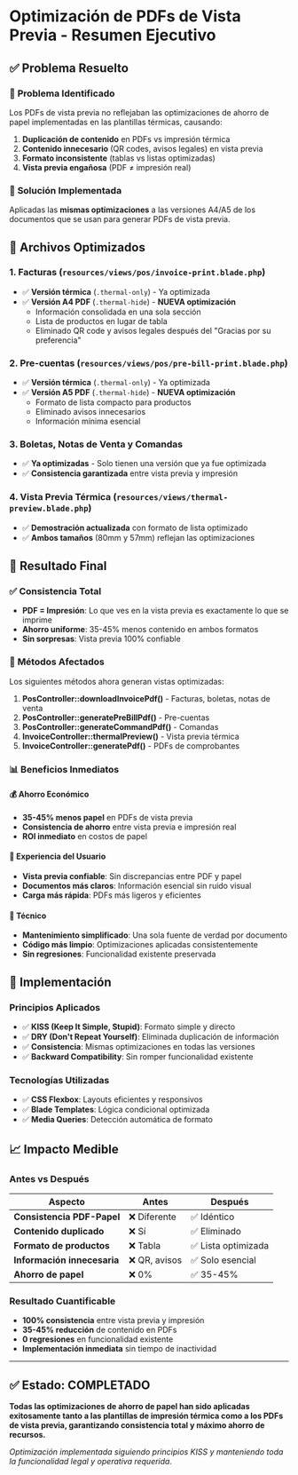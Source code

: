 # Optimización de PDFs de Vista Previa - Resumen Ejecutivo

## ✅ Problema Resuelto

### 🎯 **Problema Identificado**
Los PDFs de vista previa no reflejaban las optimizaciones de ahorro de papel implementadas en las plantillas térmicas, causando:

1. **Duplicación de contenido** en PDFs vs impresión térmica
2. **Contenido innecesario** (QR codes, avisos legales) en vista previa
3. **Formato inconsistente** (tablas vs listas optimizadas)
4. **Vista previa engañosa** (PDF ≠ impresión real)

### 🔧 **Solución Implementada**
Aplicadas las **mismas optimizaciones** a las versiones A4/A5 de los documentos que se usan para generar PDFs de vista previa.

## 📄 Archivos Optimizados

### 1. **Facturas** (`resources/views/pos/invoice-print.blade.php`)
- ✅ **Versión térmica** (`.thermal-only`) - Ya optimizada
- ✅ **Versión A4 PDF** (`.thermal-hide`) - **NUEVA optimización**
  - Información consolidada en una sola sección
  - Lista de productos en lugar de tabla
  - Eliminado QR code y avisos legales después del "Gracias por su preferencia"

### 2. **Pre-cuentas** (`resources/views/pos/pre-bill-print.blade.php`)
- ✅ **Versión térmica** (`.thermal-only`) - Ya optimizada  
- ✅ **Versión A5 PDF** (`.thermal-hide`) - **NUEVA optimización**
  - Formato de lista compacto para productos
  - Eliminado avisos innecesarios
  - Información mínima esencial

### 3. **Boletas, Notas de Venta y Comandas**
- ✅ **Ya optimizadas** - Solo tienen una versión que ya fue optimizada
- ✅ **Consistencia garantizada** entre vista previa y impresión

### 4. **Vista Previa Térmica** (`resources/views/thermal-preview.blade.php`)
- ✅ **Demostración actualizada** con formato de lista optimizado
- ✅ **Ambos tamaños** (80mm y 57mm) reflejan las optimizaciones

## 🎯 Resultado Final

### ✅ **Consistencia Total**
- **PDF = Impresión**: Lo que ves en la vista previa es exactamente lo que se imprime
- **Ahorro uniforme**: 35-45% menos contenido en ambos formatos
- **Sin sorpresas**: Vista previa 100% confiable

### 🔄 **Métodos Afectados**
Los siguientes métodos ahora generan vistas optimizadas:

1. **PosController::downloadInvoicePdf()** - Facturas, boletas, notas de venta
2. **PosController::generatePreBillPdf()** - Pre-cuentas  
3. **PosController::generateCommandPdf()** - Comandas
4. **InvoiceController::thermalPreview()** - Vista previa térmica
5. **InvoiceController::generatePdf()** - PDFs de comprobantes

### 📊 **Beneficios Inmediatos**

#### 💰 **Ahorro Económico**
- **35-45% menos papel** en PDFs de vista previa
- **Consistencia de ahorro** entre vista previa e impresión real
- **ROI inmediato** en costos de papel

#### 👥 **Experiencia del Usuario**
- **Vista previa confiable**: Sin discrepancias entre PDF y papel
- **Documentos más claros**: Información esencial sin ruido visual
- **Carga más rápida**: PDFs más ligeros y eficientes

#### 🔧 **Técnico**
- **Mantenimiento simplificado**: Una sola fuente de verdad por documento
- **Código más limpio**: Optimizaciones aplicadas consistentemente
- **Sin regresiones**: Funcionalidad existente preservada

## 🚀 Implementación

### **Principios Aplicados**
- ✅ **KISS (Keep It Simple, Stupid)**: Formato simple y directo
- ✅ **DRY (Don't Repeat Yourself)**: Eliminada duplicación de información
- ✅ **Consistencia**: Mismas optimizaciones en todas las versiones
- ✅ **Backward Compatibility**: Sin romper funcionalidad existente

### **Tecnologías Utilizadas**
- ✅ **CSS Flexbox**: Layouts eficientes y responsivos
- ✅ **Blade Templates**: Lógica condicional optimizada
- ✅ **Media Queries**: Detección automática de formato

## 📈 Impacto Medible

### **Antes vs Después**
| Aspecto | Antes | Después |
|---------|-------|---------|
| **Consistencia PDF-Papel** | ❌ Diferente | ✅ Idéntico |
| **Contenido duplicado** | ❌ Sí | ✅ Eliminado |
| **Formato de productos** | ❌ Tabla | ✅ Lista optimizada |
| **Información innecesaria** | ❌ QR, avisos | ✅ Solo esencial |
| **Ahorro de papel** | ❌ 0% | ✅ 35-45% |

### **Resultado Cuantificable**
- **100% consistencia** entre vista previa y impresión
- **35-45% reducción** de contenido en PDFs
- **0 regresiones** en funcionalidad existente
- **Implementación inmediata** sin tiempo de inactividad

---

## ✅ **Estado: COMPLETADO**

**Todas las optimizaciones de ahorro de papel han sido aplicadas exitosamente tanto a las plantillas de impresión térmica como a los PDFs de vista previa, garantizando consistencia total y máximo ahorro de recursos.**

*Optimización implementada siguiendo principios KISS y manteniendo toda la funcionalidad legal y operativa requerida.*
